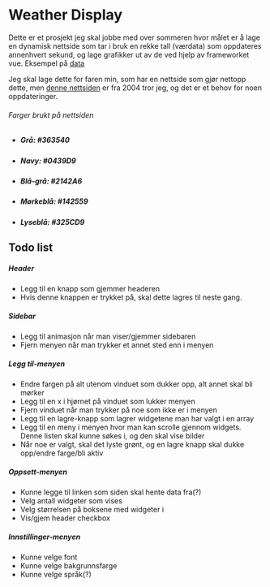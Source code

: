 # Weather Display
Dette er et prosjekt jeg skal jobbe med over sommeren hvor målet er å lage en dynamisk nettside som tar i bruk en rekke tall (værdata) som oppdateres annenhvert sekund, og lage grafikker ut av de ved hjelp av frameworket vue. Eksempel på [data](http://nodeland.no/wdl/clientraw.txt)


Jeg skal lage dette for faren min, som har en nettside som gjør nettopp dette, men [denne nettsiden](https://www.meteo.no/hjem/vaeret) er fra 2004 tror jeg, og det er et behov for noen oppdateringer.

###### Farger brukt på nettsiden
- ##### Grå: #363540
- ##### Navy: #0439D9
- ##### Blå-grå: #2142A6
- ##### Mørkeblå: #142559
- ##### Lyseblå: #325CD9


## Todo list

##### Header
- Legg til en knapp som gjemmer headeren
- Hvis denne knappen er trykket på, skal dette lagres til neste gang.
##### Sidebar
- Legg til animasjon når man viser/gjemmer sidebaren
- Fjern menyen når man trykker et annet sted enn i menyen


##### Legg til-menyen
- Endre fargen på alt utenom vinduet som dukker opp, alt annet skal bli mørker
- Legg til en x i hjørnet på vinduet som lukker menyen
- Fjern vinduet når man trykker på noe som ikke er i menyen
- Legg til en lagre-knapp som lagrer widgetene man har valgt i en array
- Legg til en meny i menyen hvor man kan scrolle gjennom widgets. Denne listen skal kunne søkes i, og den skal vise bilder
- Når noe er valgt, skal det lyste grønt, og en lagre knapp skal dukke opp/endre farge/bli aktiv

##### Oppsett-menyen
- Kunne legge til linken som siden skal hente data fra(?)
- Velg antall widgeter som vises
- Velg størrelsen på boksene med widgeter i
- Vis/gjem header checkbox
 

##### Innstillinger-menyen
- Kunne velge font
- Kunne velge bakgrunnsfarge
- Kunne velge språk(?)


